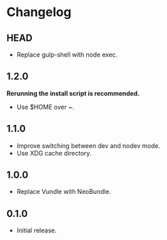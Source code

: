 # Changelog

## HEAD

- Replace gulp-shell with node exec.

## 1.2.0

**Rerunning the install script is recommended.**

- Use $HOME over ~.

## 1.1.0

- Improve switching between dev and nodev mode.
- Use XDG cache directory.

## 1.0.0

- Replace Vundle with NeoBundle.

## 0.1.0

- Initial release.
